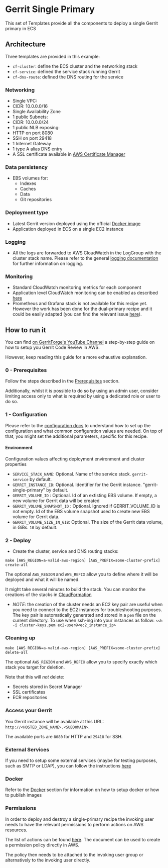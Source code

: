 # Gerrit Single Primary

This set of Templates provide all the components to deploy a single Gerrit primary
in ECS

## Architecture

Three templates are provided in this example:
* `cf-cluster`: define the ECS cluster and the networking stack
* `cf-service`: defined the service stack running Gerrit
* `cf-dns-route`: defined the DNS routing for the service

### Networking

* Single VPC:
 * CIDR: 10.0.0.0/16
* Single Availability Zone
* 1 public Subnets:
 * CIDR: 10.0.0.0/24
* 1 public NLB exposing:
 * HTTP on port 8080
 * SSH on port 29418
* 1 Internet Gateway
* 1 type A alias DNS entry
* A SSL certificate available in [AWS Certificate Manager](https://aws.amazon.com/certificate-manager/)

### Data persistency

* EBS volumes for:
  * Indexes
  * Caches
  * Data
  * Git repositories

### Deployment type

* Latest Gerrit version deployed using the official [Docker image](https://hub.docker.com/r/gerritcodereview/gerrit)
* Application deployed in ECS on a single EC2 instance

### Logging

* All the logs are forwarded to AWS CloudWatch in the LogGroup with the cluster
  stack name. Please refer to the general [logging documentation](../README.md#logging)
  for further information on logging.

### Monitoring

* Standard CloudWatch monitoring metrics for each component
* Application level CloudWatch monitoring can be enabled as described [here](../Configuration.md#cloudwatch-monitoring)
* Prometheus and Grafana stack is not available for this recipe yet. However the work has been done for
the dual-primary recipe and it could be easily adapted (you can find the relevant issue
[here](https://bugs.chromium.org/p/gerrit/issues/detail?id=13092)).

## How to run it

You can find [on GerritForge's YouTube Channel](https://www.youtube.com/watch?v=zr2zCSuclIU) a
step-by-step guide on how to setup you Gerrit Code Review in AWS.

However, keep reading this guide for a more exhaustive explanation.

### 0 - Prerequisites

Follow the steps described in the [Prerequisites](../Prerequisites.md) section.

Additionally, whilst it is possible to do so by using an admin user, consider
limiting access only to what is required by using a dedicated role or user to do
so.

### 1 - Configuration

Please refer to the [configuration docs](../Configuration.md) to understand how to set up the
configuration and what common configuration values are needed.
On top of that, you might set the additional parameters, specific for this recipe.

#### Environment

Configuration values affecting deployment environment and cluster properties

* `SERVICE_STACK_NAME`: Optional. Name of the service stack. `gerrit-service` by default.
* `GERRIT_INSTANCE_ID`: Optional. Identifier for the Gerrit instance. "gerrit-single-primary" by default.
* `GERRIT_VOLUME_ID` : Optional. Id of an extisting EBS volume. If empty, a new volume
for Gerrit data will be created
* `GERRIT_VOLUME_SNAPSHOT_ID` : Optional. Ignored if GERRIT_VOLUME_ID is not empty. Id of
the EBS volume snapshot used to create new EBS volume for Gerrit data.
* `GERRIT_VOLUME_SIZE_IN_GIB`: Optional. The size of the Gerrit data volume, in GiBs. `10` by default.

### 2 - Deploy

* Create the cluster, service and DNS routing stacks:

```
make [AWS_REGION=a-valid-aws-region] [AWS_PREFIX=some-cluster-prefix] create-all
```

The optional `AWS_REGION` and `AWS_REFIX` allow you to define where it will be deployed and what it will be named.

It might take several minutes to build the stack.
You can monitor the creations of the stacks in [CloudFormation](https://console.aws.amazon.com/cloudformation/home)

* *NOTE*: the creation of the cluster needs an EC2 key pair are useful when you need to connect
to the EC2 instances for troubleshooting purposes. The key pair is automatically generated
and stored in a `pem` file on the current directory.
To use when ssh-ing into your instances as follow: `ssh -i cluster-keys.pem ec2-user@<ec2_instance_ip>`

### Cleaning up

```
make [AWS_REGION=a-valid-aws-region] [AWS_PREFIX=some-cluster-prefix] delete-all
```

The optional `AWS_REGION` and `AWS_REFIX` allow you to specify exactly which stack you target for deletion.

Note that this will *not* delete:
* Secrets stored in Secret Manager
* SSL certificates
* ECR repositories

### Access your Gerrit

You Gerrit instance will be available at this URL: `http://<HOSTED_ZONE_NAME>.<SUBDOMAIN>`.

The available ports are `8080` for HTTP and `29418` for SSH.

### External Services

If you need to setup some external services (maybe for testing purposes, such as SMTP or LDAP),
you can follow the instructions [here](../README.md#external-services)

### Docker

Refer to the [Docker](../Docker.md) section for information on how to setup docker or how to publish images

### Permissions

In order to deploy and destroy a single-primary recipe the invoking user needs to
have the relevant permissions to perform actions on AWS resources.

The list of actions can be found [here](resources/permission.policy.json).
The document can be used to create a permission policy directly in AWS.

The policy then needs to be attached to the invoking user group or alternatively
to the invoking user directly.
